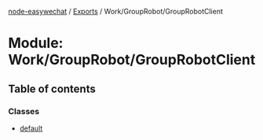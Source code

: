 [node-easywechat](../README.md) / [Exports](../modules.md) / Work/GroupRobot/GroupRobotClient

# Module: Work/GroupRobot/GroupRobotClient

## Table of contents

### Classes

- [default](../classes/Work_GroupRobot_GroupRobotClient.default.md)
